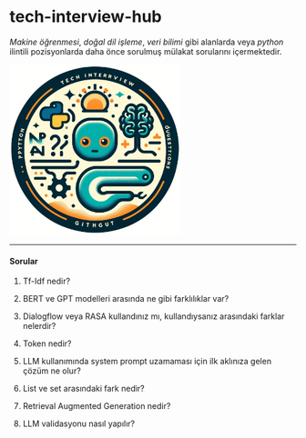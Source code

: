 # tech-interview-hub
*Makine öğrenmesi*, *doğal dil işleme*, *veri bilimi* gibi alanlarda veya *python* ilintili pozisyonlarda daha önce sorulmuş mülakat sorularını içermektedir.

<img src="./assets/dalle_icon.png" width="300" height="300">

---
#### Sorular

1. Tf-Idf nedir?

2. BERT ve GPT modelleri arasında ne gibi farklılıklar var?

3. Dialogflow veya RASA kullandınız mı, kullandıysanız arasındaki farklar nelerdir?

4. Token nedir?

5. LLM kullanımında system prompt uzamaması için ilk aklınıza gelen çözüm ne olur?

6. List ve set arasındaki fark nedir? 

7. Retrieval Augmented Generation nedir?

8. LLM validasyonu nasıl yapılır?
